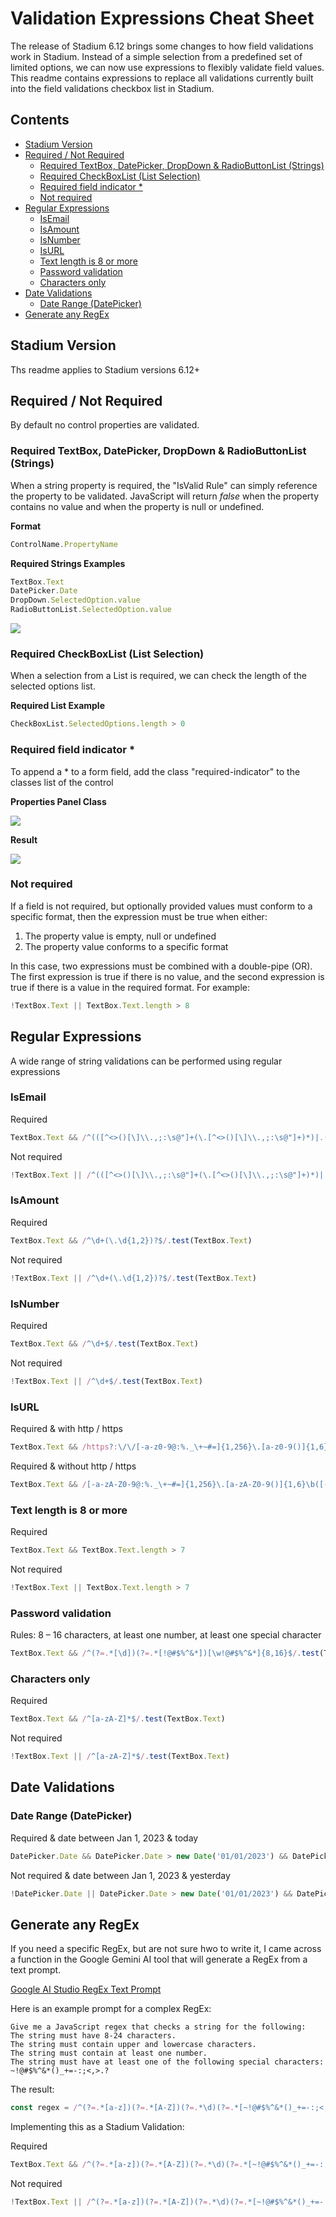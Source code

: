 # Validation Expressions Cheat Sheet <!-- omit in toc -->

The release of Stadium 6.12 brings some changes to how field validations work in Stadium. Instead of a simple selection from a predefined set of limited options, we can now use expressions to flexibly validate field values. This readme contains expressions to replace all validations currently built into the field validations checkbox list in Stadium. 

## Contents <!-- omit in toc -->
- [Stadium Version](#stadium-version)
- [Required / Not Required](#required--not-required)
  - [Required TextBox, DatePicker, DropDown \& RadioButtonList (Strings)](#required-textbox-datepicker-dropdown--radiobuttonlist-strings)
  - [Required CheckBoxList (List Selection)](#required-checkboxlist-list-selection)
  - [Required field indicator \*](#required-field-indicator-)
  - [Not required](#not-required)
- [Regular Expressions](#regular-expressions)
  - [IsEmail](#isemail)
  - [IsAmount](#isamount)
  - [IsNumber](#isnumber)
  - [IsURL](#isurl)
  - [Text length is 8 or more](#text-length-is-8-or-more)
  - [Password validation](#password-validation)
  - [Characters only](#characters-only)
- [Date Validations](#date-validations)
  - [Date Range (DatePicker)](#date-range-datepicker)
- [Generate any RegEx](#generate-any-regex)

## Stadium Version
Ths readme applies to Stadium versions 6.12+

## Required / Not Required
By default no control properties are validated. 

### Required TextBox, DatePicker, DropDown & RadioButtonList (Strings)
When a string property is required, the "IsValid Rule" can simply reference the property to be validated. JavaScript will return *false* when the property contains no value and when the property is null or undefined.

**Format**
```javascript
ControlName.PropertyName
```

**Required Strings Examples**
```javascript
TextBox.Text
DatePicker.Date
DropDown.SelectedOption.value
RadioButtonList.SelectedOption.value
```

![](images/required-validation-textbox.png)

### Required CheckBoxList (List Selection)
When a selection from a List is required, we can check the length of the selected options list.

**Required List Example**
```javascript
CheckBoxList.SelectedOptions.length > 0
```

### Required field indicator *
To append a * to a form field, add the class "required-indicator" to the classes list of the control

**Properties Panel Class**

![](images/required-indicator-properties-panel.png)

**Result**

![](images/required-inicator-view.png)

### Not required
If a field is not required, but optionally provided values must conform to a specific format, then the expression must be true when either:
1. The property value is empty, null or undefined
2. The property value conforms to a specific format

In this case, two expressions must be combined with a double-pipe (OR). The first expression is true if there is no value, and the second expression is true if there is a value in the required format. For example:
```javascript
!TextBox.Text || TextBox.Text.length > 8
```

## Regular Expressions
A wide range of string validations can be performed using regular expressions

### IsEmail
Required
```javascript
TextBox.Text && /^(([^<>()[\]\\.,;:\s@"]+(\.[^<>()[\]\\.,;:\s@"]+)*)|.(".+"))@((\[[0-9]{1,3}\.[0-9]{1,3}\.[0-9]{1,3}\.[0-9]{1,3}\])|(([a-zA-Z\-0-9]+\.)+[a-zA-Z]{2,}))$/.test(TextBox.Text)
```

Not required
```javascript
!TextBox.Text || /^(([^<>()[\]\\.,;:\s@"]+(\.[^<>()[\]\\.,;:\s@"]+)*)|.(".+"))@((\[[0-9]{1,3}\.[0-9]{1,3}\.[0-9]{1,3}\.[0-9]{1,3}\])|(([a-zA-Z\-0-9]+\.)+[a-zA-Z]{2,}))$/.test(TextBox.Text)
```

### IsAmount
Required
```javascript
TextBox.Text && /^\d+(\.\d{1,2})?$/.test(TextBox.Text)
```

Not required
```javascript
!TextBox.Text || /^\d+(\.\d{1,2})?$/.test(TextBox.Text)
```
### IsNumber
Required
```javascript
TextBox.Text && /^\d+$/.test(TextBox.Text)
```

Not required
```javascript
!TextBox.Text || /^\d+$/.test(TextBox.Text)
```

### IsURL
Required & with http / https
```javascript
TextBox.Text && /https?:\/\/[-a-z0-9@:%._\+~#=]{1,256}\.[a-z0-9()]{1,6}\b([-a-z0-9()@:%_\+.~#?&//=]*)/i.test(TextBox.Text)
```

Required & without http / https
```javascript
TextBox.Text && /[-a-zA-Z0-9@:%._\+~#=]{1,256}\.[a-zA-Z0-9()]{1,6}\b([-a-zA-Z0-9()@:%_\+.~#?&//=]*)/i.test(TextBox.Text)
```

### Text length is 8 or more
Required
```javascript
TextBox.Text && TextBox.Text.length > 7
```

Not required
```javascript
!TextBox.Text || TextBox.Text.length > 7
```

### Password validation
Rules: 8 – 16 characters, at least one number, at least one special character
```javascript
TextBox.Text && /^(?=.*[\d])(?=.*[!@#$%^&*])[\w!@#$%^&*]{8,16}$/.test(TextBox.Text)
```

### Characters only
Required
```javascript
TextBox.Text && /^[a-zA-Z]*$/.test(TextBox.Text)
```

Not required
```javascript
!TextBox.Text || /^[a-zA-Z]*$/.test(TextBox.Text)
```

## Date Validations

### Date Range (DatePicker)
Required & date between Jan 1, 2023 & today
```javascript
DatePicker.Date && DatePicker.Date > new Date('01/01/2023') && DatePicker.Date < new Date()
```

Not required & date between Jan 1, 2023 & yesterday
```javascript
!DatePicker.Date || DatePicker.Date > new Date('01/01/2023') && DatePicker.Date < dayjs(new Date()).add(-1, 'day')
```

## Generate any RegEx
If you need a specific RegEx, but are not sure hwo to write it, I came across a function in the Google Gemini AI tool that will generate a RegEx from a text prompt. 

[Google AI Studio RegEx Text Prompt](https://aistudio.google.com/app/prompts/regexed)

Here is an example prompt for a complex RegEx:

```text
Give me a JavaScript regex that checks a string for the following:
The string must have 8-24 characters.
The string must contain upper and lowercase characters.
The string must contain at least one number.
The string must have at least one of the following special characters: ~!@#$%^&*()_+=-:;<,>.?
```

The result:
```javascript
const regex = /^(?=.*[a-z])(?=.*[A-Z])(?=.*\d)(?=.*[~!@#$%^&*()_+=-:;<,>.?]).{8,24}$/;
```

Implementing this as a Stadium Validation:

Required
```javascript
TextBox.Text && /^(?=.*[a-z])(?=.*[A-Z])(?=.*\d)(?=.*[~!@#$%^&*()_+=-:;<,>.?]).{8,24}$/.test(TextBox.Text)
```

Not required
```javascript
!TextBox.Text || /^(?=.*[a-z])(?=.*[A-Z])(?=.*\d)(?=.*[~!@#$%^&*()_+=-:;<,>.?]).{8,24}$/.test(TextBox.Text)
```

